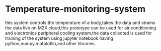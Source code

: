 # Temperature-monitoring-system
this system controls the temperature of a body,takes the data and strams the data live on M2X cloud,this prototype can be used for air conditioning and electronics peripheral cooling system,the data collected is used for training of the system using jupyter notebook having python,numpy,matplotlib,and other libraries.
